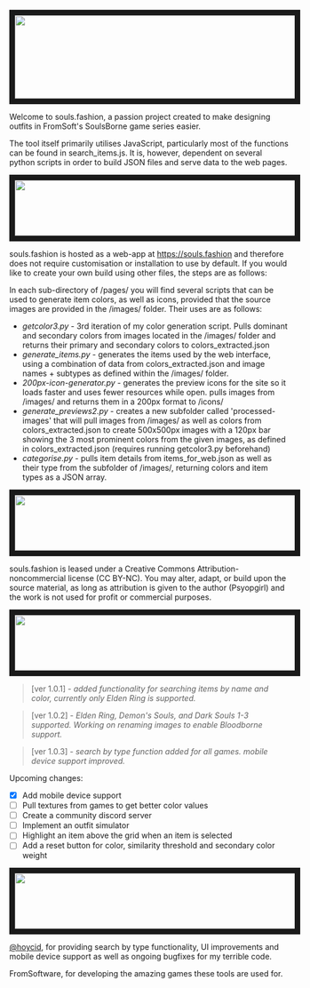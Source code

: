 <p align ="center">
<img src="https://i.imgur.com/Uwno78D.png" width="680" height="150" border="10"/>
</p>

Welcome to souls.fashion, a passion project created to make designing outfits in FromSoft's SoulsBorne game series easier.

The tool itself primarily utilises JavaScript, particularly most of the functions can be found in search_items.js. It is, however, dependent on several python scripts in order to build JSON files and serve data to the web pages.

<p align ="center">
<img src="https://i.imgur.com/Jjvy4s3.png" width="680" height="100" border="10"/>
</p>

souls.fashion is hosted as a web-app at https://souls.fashion and therefore does not require customisation or installation to use by default. If you would like to create your own build using other files, the steps are as follows:

In each sub-directory of /pages/ you will find several scripts that can be used to generate item colors, as well as icons, provided that the source images are provided in the /images/ folder. Their uses are as follows:

* *getcolor3.py*  - 3rd iteration of my color generation script. Pulls dominant and secondary colors from images located in the /images/ folder and returns their primary and secondary colors to colors_extracted.json
* *generate_items.py*  - generates the items used by the web interface, using a combination of data from colors_extracted.json and image names + subtypes as defined within the /images/ folder. 
* *200px-icon-generator.py*  - generates the preview icons for the site so it loads faster and uses fewer resources while open. pulls images from /images/ and returns them in a 200px format to /icons/ 
* *generate_previews2.py*  - creates a new subfolder called 'processed-images' that will pull images from /images/ as well as colors from colors_extracted.json to create 500x500px images with a 120px bar showing the 3 most prominent colors from the given images, as defined in colors_extracted.json (requires running getcolor3.py beforehand) 
* *categorise.py*  - pulls item details from items_for_web.json as well as their type from the subfolder of /images/, returning colors and item types as a JSON array.
<p align="center">
<img src="https://i.imgur.com/vT5b21S.png" width="680" height="100" border="10"/>
</p>

souls.fashion is leased under a Creative Commons Attribution-noncommercial license (CC BY-NC). 
You may alter, adapt, or build upon the source material, as long as attribution is given to the author (Psyopgirl) and the work is not used for profit or commercial purposes.

<p align="center">
<img src="https://i.imgur.com/fAYVJlW.png" width="680" height="100" border="10"/>
</p>

> [ver 1.0.1] - *added functionality for searching items by name and color, currently only Elden Ring is supported.* 

> [ver 1.0.2] - *Elden Ring, Demon's Souls, and Dark Souls 1-3 supported. Working on renaming images to enable Bloodborne support.*

> [ver 1.0.3] - *search by type function added for all games. mobile device support improved.*

Upcoming changes:
- [x] Add mobile device support
- [ ] Pull textures from games to get better color values
- [ ] Create a community discord server
- [ ] Implement an outfit simulator
- [ ] Highlight an item above the grid when an item is selected
- [ ] Add a reset button for color, similarity threshold and secondary color weight

<p align="center">
<img src="https://i.imgur.com/606munG.png" width="680" height="100" border="10"/>
</p>

[@hoycid](https://github.com/hoycid), for providing search by type functionality, UI improvements and mobile device support as well as ongoing bugfixes for my terrible code.

FromSoftware, for developing the amazing games these tools are used for.

</p>